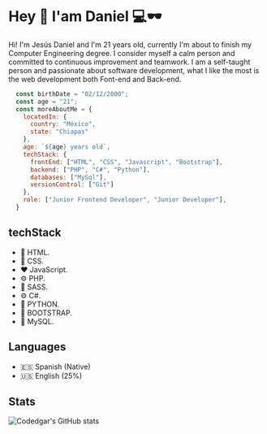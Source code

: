 # Hey 👋 I'am Daniel 💻🕶️

Hi! I'm Jesús Daniel and I'm 21 years old, currently I'm about to finish my Computer Engineering degree. I consider myself a calm person and committed to continuous improvement and teamwork. I am a self-taught person and passionate about software development, what I like the most is the web development both Font-end and Back-end.<br>

```javascript
  const birthDate = "02/12/2000";
  const age = "21";
  const moreAboutMe = {
    locatedIn: {
      country: "México",
      state: "Chiapas"
    },
    age: `${age} years old`,
    techStack: {
      frontEnd: ["HTML", "CSS", "Javascript", "Bootstrap"],
      backend: ["PHP", "C#", "Python"],
      databases: ["MySql"],
      versionControl: ["Git"]
    },
    role: ["Junior Frontend Developer", "Junior Developer"],
  }
```

## techStack

- 🦴 HTML.
- 🎨 CSS.
- ❤ JavaScript.
- ⚙️ PHP.
- 🎨 SASS.
- ⚙️ C#.
- 🐍 PYTHON.
- 💅 BOOTSTRAP.
- 🧠 MySQL.

## Languages

- 🇪🇸 Spanish (Native)
- 🇺🇸 English (25%)

## Stats

![Codedgar's GitHub stats](https://github-readme-stats.vercel.app/api?username=JDanielOrdonez&show_icons=true&theme=radical)
